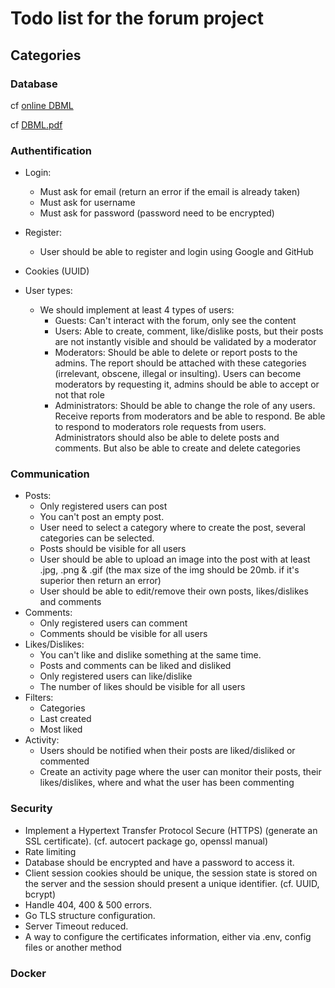 # Todo list for the forum project

## Categories

### Database

cf [online DBML](https://dbdiagram.io/d/670128f4fb079c7ebd6e0d63)

cf [DBML.pdf](DBML.pdf)

### Authentification

- Login:
  - Must ask for email (return an error if the email is already taken)
  - Must ask for username
  - Must ask for password (password need to be encrypted)
- Register:
  - User should be able to register and login using Google and GitHub
- Cookies (UUID)

- User types:
  - We should implement at least 4 types of users:
    - Guests: Can't interact with the forum, only see the content
    - Users: Able to create, comment, like/dislike posts, but their posts are not instantly visible and should be validated by a moderator
    - Moderators: Should be able to delete or report posts to the admins. The report should be attached with these categories (irrelevant, obscene, illegal or insulting). Users can become moderators by requesting it, admins should be able to accept or not that role
    - Administrators: Should be able to change the role of any users. Receive reports from moderators and be able to respond. Be able to respond to moderators role requests from users. Administrators should also be able to delete posts and comments. But also be able to create and delete categories

### Communication

- Posts:
  - Only registered users can post
  - You can't post an empty post.
  - User need to select a category where to create the post, several categories can be selected.
  - Posts should be visible for all users
  - User should be able to upload an image into the post with at least .jpg, .png & .gif (the max size of the img should be 20mb. if it's superior then return an error)
  - User should be able to edit/remove their own posts, likes/dislikes and comments
- Comments:
  - Only registered users can comment
  - Comments should be visible for all users
- Likes/Dislikes:
  - You can't like and dislike something at the same time.
  - Posts and comments can be liked and disliked
  - Only registered users can like/dislike
  - The number of likes should be visible for all users
- Filters:
  - Categories
  - Last created
  - Most liked
- Activity:
  - Users should be notified when their posts are liked/disliked or commented
  - Create an activity page where the user can monitor their posts, their likes/dislikes, where and what the user has been commenting

### Security

- Implement a Hypertext Transfer Protocol Secure (HTTPS) (generate an SSL certificate). (cf. autocert package go, openssl manual)
- Rate limiting
- Database should be encrypted and have a password to access it.
- Client session cookies should be unique, the session state is stored on the server and the session should present a unique identifier. (cf. UUID, bcrypt)
- Handle 404, 400 & 500 errors.
- Go TLS structure configuration.
- Server Timeout reduced.
- A way to configure the certificates information, either via .env, config files or another method

### Docker
